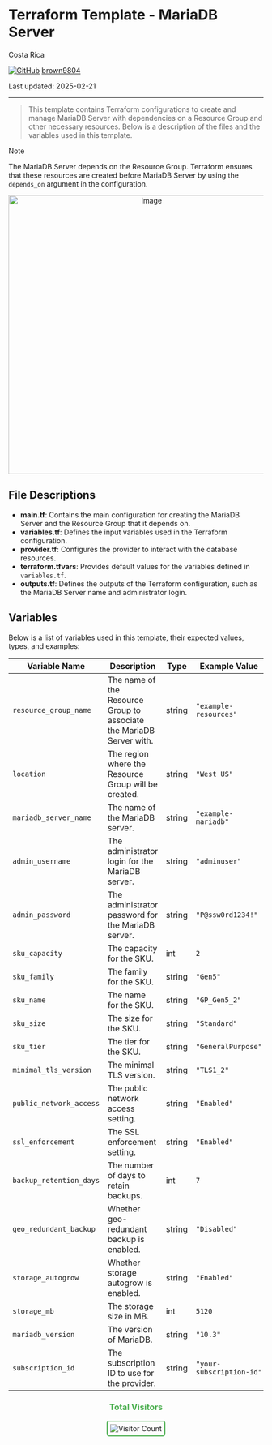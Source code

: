 # Terraform Template - MariaDB Server

Costa Rica

[![GitHub](https://img.shields.io/badge/--181717?logo=github&logoColor=ffffff)](https://github.com/)
[brown9804](https://github.com/brown9804)

Last updated: 2025-02-21

------------------------------------------

> This template contains Terraform configurations to create and manage MariaDB Server with dependencies on a Resource Group and other necessary resources. Below is a description of the files and the variables used in this template.

> [!NOTE]
> The MariaDB Server depends on the Resource Group. Terraform ensures that these resources are created before MariaDB Server by using the `depends_on` argument in the configuration.

<p align="center">
    <img width="550" alt="image" src="">

</p>

## File Descriptions

- **main.tf**: Contains the main configuration for creating the MariaDB Server and the Resource Group that it depends on.
- **variables.tf**: Defines the input variables used in the Terraform configuration.
- **provider.tf**: Configures the provider to interact with the database resources.
- **terraform.tfvars**: Provides default values for the variables defined in `variables.tf`.
- **outputs.tf**: Defines the outputs of the Terraform configuration, such as the MariaDB Server name and administrator login.

## Variables

Below is a list of variables used in this template, their expected values, types, and examples:

| Variable Name             | Description                                      | Type   | Example Value         |
|---------------------------|--------------------------------------------------|--------|-----------------------|
| `resource_group_name`     | The name of the Resource Group to associate the MariaDB Server with. | string | `"example-resources"` |
| `location`                | The region where the Resource Group will be created. | string | `"West US"`           |
| `mariadb_server_name`     | The name of the MariaDB server.                  | string | `"example-mariadb"`   |
| `admin_username`          | The administrator login for the MariaDB server.  | string | `"adminuser"`         |
| `admin_password`          | The administrator password for the MariaDB server. | string | `"P@ssw0rd1234!"`     |
| `sku_capacity`            | The capacity for the SKU.                        | int    | `2`                   |
| `sku_family`              | The family for the SKU.                          | string | `"Gen5"`              |
| `sku_name`                | The name for the SKU.                            | string | `"GP_Gen5_2"`         |
| `sku_size`                | The size for the SKU.                            | string | `"Standard"`          |
| `sku_tier`                | The tier for the SKU.                            | string | `"GeneralPurpose"`    |
| `minimal_tls_version`     | The minimal TLS version.                         | string | `"TLS1_2"`            |
| `public_network_access`   | The public network access setting.               | string | `"Enabled"`           |
| `ssl_enforcement`         | The SSL enforcement setting.                     | string | `"Enabled"`           |
| `backup_retention_days`   | The number of days to retain backups.            | int    | `7`                   |
| `geo_redundant_backup`    | Whether geo-redundant backup is enabled.         | string | `"Disabled"`          |
| `storage_autogrow`        | Whether storage autogrow is enabled.             | string | `"Enabled"`           |
| `storage_mb`              | The storage size in MB.                          | int    | `5120`                |
| `mariadb_version`         | The version of MariaDB.                          | string | `"10.3"`              |
| `subscription_id`         | The subscription ID to use for the provider.     | string | `"your-subscription-id"` 

<div align="center">
  <h3 style="color: #4CAF50;">Total Visitors</h3>
  <img src="https://profile-counter.glitch.me/your-github-username/count.svg" alt="Visitor Count" style="border: 2px solid #4CAF50; border-radius: 5px; padding: 5px;"/>
</div>
